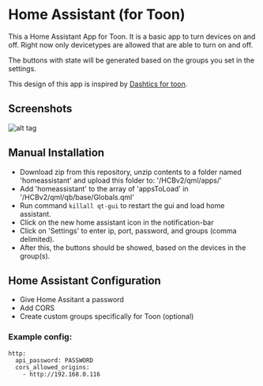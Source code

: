 # Home Assistant (for Toon)
This a Home Assistant App for Toon. It is a basic app to turn devices on and off.
Right now only devicetypes are allowed that are able to turn on and off. 

The buttons with state will be generated based on the groups you set in the settings.

This design of this app is inspired by [Dashtics for toon](https://github.com/Dashticz/dashticz_toon).

## Screenshots
![alt tag](https://i.imgur.com/To5vfIx.png)

## Manual Installation
* Download zip from this repository, unzip contents to a folder named 'homeassistant' and upload this folder to: '/HCBv2/qml/apps/'
* Add 'homeassistant' to the array of 'appsToLoad' in '/HCBv2/qml/qb/base/Globals.qml'
* Run command `killall qt-gui` to restart the gui and load home assistant.
* Click on the new home assistant icon in the notification-bar
* Click on 'Settings' to enter ip, port, password, and groups (comma delimited).
* After this, the buttons should be showed, based on the devices in the group(s).

## Home Assistant Configuration
* Give Home Assitant a password
* Add CORS
* Create custom groups specifically for Toon (optional)

### Example config:

```
http:
  api_password: PASSWORD
  cors_allowed_origins:
    - http://192.168.0.116
```




